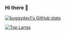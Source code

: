 ### Hi there 👋

<!--
**buggydev1/buggydev1** is a ✨ _special_ ✨ repository because its `README.md` (this file) appears on your GitHub profile.

Here are some ideas to get you started:

- 🔭 I’m currently working on ...
- 🌱 I’m currently learning ...
- 👯 I’m looking to collaborate on ...
- 🤔 I’m looking for help with ...
- 💬 Ask me about ...
- 📫 How to reach me: ...
- 😄 Pronouns: ...
- ⚡ Fun fact: ...
-->

[![buggydev1's GitHub stats](https://github-readme-stats.vercel.app/api?username=buggydev1)](https://github.com/buggydev1/github-readme-stats)

[![Top Langs](https://github-readme-stats.vercel.app/api/top-langs/?username=buggydev1&layout=compact)](https://github.com/yourUserName/github-readme-stats)
